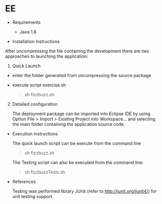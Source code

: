 # EE

* Requirements

  - Java 1.8

   
* Installation instructions

After uncompressing the file containing the development there are two approaches to launching the application:

1. Quick Launch

  - enter the folder generated from uncompressing the source package 
  - execute script exercise.sh
   
    > sh fizzbuzz.sh 


2. Detailed configuration

	The deployment package can be imported into Eclipse IDE by using Option File > Import > Existing Project into Workspace... 
	and selecting the main folder containing the application source code.
  
    
* Execution Instructions
    
  The quick launch script can be execute from the command line
    > sh fizzbuzz.sh 

  The Testing script can also be executed from the command line:
    > sh fizzbuzzTests.sh 
  
  
* References

  Testing was performed library JUnit (refer to http://junit.org/junit4/) for unit testing support.
